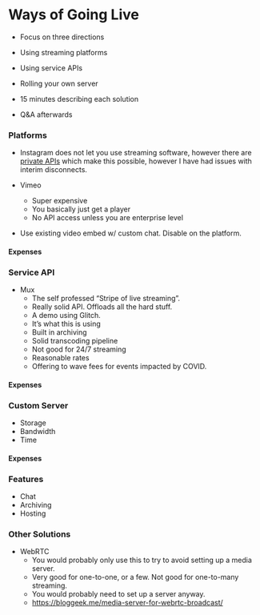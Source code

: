 # Ways of Going Live

- Focus on three directions

- Using streaming platforms
- Using service APIs
- Rolling your own server

- 15 minutes describing each solution
- Q&A afterwards

### Platforms

- Instagram does not let you use streaming software, however there are [private APIs](https://github.com/dilame/instagram-private-api) which make this possible, however I have had issues with interim disconnects.

- Vimeo
	- Super expensive
	- You basically just get a player
	- No API access unless you are enterprise level

- Use existing video embed w/ custom chat. Disable on the platform.

#### Expenses

### Service API

- Mux
	- The self professed “Stripe of live streaming”.
	- Really solid API. Offloads all the hard stuff.
	- A demo using Glitch.
	- It’s what this is using
	- Built in archiving
	- Solid transcoding pipeline
	- Not good for 24/7 streaming
	- Reasonable rates
	- Offering to wave fees for events impacted by COVID.


#### Expenses

### Custom Server

- Storage
- Bandwidth
- Time

#### Expenses

### Features

- Chat
- Archiving
- Hosting

### Other Solutions

- WebRTC
	- You would probably only use this to try to avoid setting up a media server.
	- Very good for one-to-one, or a few. Not good for one-to-many streaming.
	- You would probably need to set up a server anyway.
	- https://bloggeek.me/media-server-for-webrtc-broadcast/